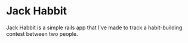 Jack Habbit
===========

Jack Habbit is a simple rails app that I've made to track a habit-building
contest between two people.
